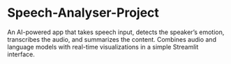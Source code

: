 # Speech-Analyser-Project
An AI-powered app that takes speech input, detects the speaker’s emotion, transcribes the audio, and summarizes the content. Combines audio and language models with real-time visualizations in a simple Streamlit interface.
